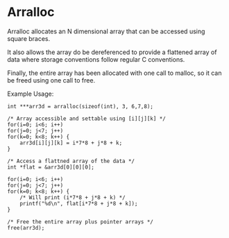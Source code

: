 Arralloc
========

Arralloc allocates an N dimensional array that can be accessed using
square braces.

It also allows the array do be dereferenced to provide
a flattened array of data where storage conventions follow regular C
conventions.

Finally, the entire array has been allocated with one
call to malloc, so it can be freed using one call to free.

Example Usage:

    int ***arr3d = arralloc(sizeof(int), 3, 6,7,8);

    /* Array accessible and settable using [i][j][k] */
    for(i=0; i<6; i++)
    for(j=0; j<7; j++)
    for(k=0; k<8; k++) {
        arr3d[i][j][k] = i*7*8 + j*8 + k;
    }

    /* Access a flattned array of the data */
    int *flat = &arr3d[0][0][0];

    for(i=0; i<6; i++)
    for(j=0; j<7; j++)
    for(k=0; k<8; k++) {
        /* Will print (i*7*8 + j*8 + k) */
        printf("%d\n", flat[i*7*8 + j*8 + k]);
    }

    /* Free the entire array plus pointer arrays */
    free(arr3d);
